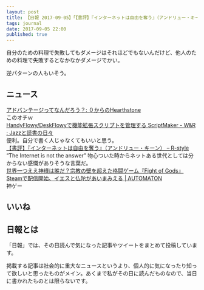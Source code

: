 ```yaml
---
layout: post
title: 【日報 2017-09-05】「【書評】『インターネットは自由を奪う』（アンドリュー・キーン）」他
tags: journal
date: 2017-09-05 22:00
published: true
---
```

自分のための料理で失敗してもダメージはそれほどでもないんだけど、他人のための料理で失敗するとなかなかダメージでかい。

逆パターンの人もいそう。

## ニュース

<div class="news"><a href="http://hearthstonefrom0.seesaa.net/article/453157565.html" target="_blank">アドバンテージってなんだろう？: ０からのHearthstone</a>
<div class="newscomme">このオチｗ</div>
</div>

<div class="news"><a href="http://d.hatena.ne.jp/wineroses/20170904/p1" target="_blank">HandyFlowy/DeskFlowyで機能拡張スクリプトを管理する ScriptMaker - W&R : Jazzと読書の日々</a>
<div class="newscomme">便利。自分で書く人じゃなくてもいいと思う。</div>
</div>

<div class="news"><a href="https://rashita.net/blog/?p=22851" target="_blank">【書評】『インターネットは自由を奪う』（アンドリュー・キーン） – R-style</a>
<div class="newscomme">“The Internet is not the answer” 物心ついた時からネットある世代としては分からない感慨がありそうな言葉だ。</div>
</div>

<div class="news"><a href="http://jp.automaton.am/articles/newsjp/20170905-53866/" target="_blank">世界一つええ神様は誰だ？宗教の壁を超えた格闘ゲーム『Fight of Gods』Steamで配信開始、イエスと仏陀があいまみえる | AUTOMATON</a>
<div class="newscomme">神ゲー</div>
</div>


## いいね


## 日報とは

「日報」では、その日読んで気になった記事やツイートをまとめて投稿しています。

掲載する記事は社会的に重大なニュースというより、個人的に気になったり知って欲しいと思ったものがメイン。あくまで私がその日に読んだものなので、当日に書かれたものとは限らないです。
